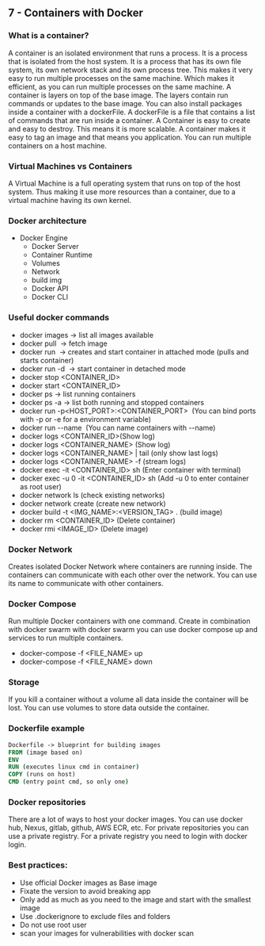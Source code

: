 ## 7 - Containers with Docker

### What is a container?

A container is an isolated environment that runs a process.
It is a process that is isolated from the host system.
It is a process that has its own file system, its own network stack and its own process tree.
This makes it very easy to run multiple processes on the same machine.
Which makes it efficient, as you can run multiple processes on the same machine.
A container is layers on top of the base image.
The layers contain run commands or updates to the base image.
You can also install packages inside a container with a dockerFile.
A dockerFile is a file that contains a list of commands that are run inside a container.
A Container is easy to create and easy to destroy.
This means it is more scalable.
A container makes it easy to tag an image and that means you application.
You can run multiple containers on a host machine.

### Virtual Machines vs Containers

A Virtual Machine is a full operating system that runs on top of the host system.
Thus making it use more resources than a container, due to a virtual machine having its own kernel.

### Docker architecture

- Docker Engine
    - Docker Server
    - Container Runtime
    - Volumes
    - Network
    - build img
    - Docker API
    - Docker CLI

### Useful docker commands

* docker images -> list all images available
* docker pull <IMAGE> -> fetch image
* docker run <IMAGE> -> creates and start container in attached mode (pulls and starts container)
* docker run -d <IMAGE> -> start container in detached mode
* docker stop <CONTAINER_ID>
* docker start <CONTAINER_ID>
* docker ps -> list running containers
* docker ps -a -> list both running and stopped containers
* docker run -p<HOST_PORT>:<CONTAINER_PORT> <IMAGE> (You can bind ports with -p or -e for a environment variable)
* docker run --name <NAME> <IMAGE> (You can name containers with --name)
* docker logs <CONTAINER_ID>(Show log)
* docker logs <CONTAINER_NAME> (Show log)
* docker logs <CONTAINER_NAME> | tail (only show last logs)
* docker logs <CONTAINER_NAME> -f (stream logs)
* docker exec -it <CONTAINER_ID> sh (Enter container with terminal)
* docker exec -u 0 -it <CONTAINER_ID> sh (Add -u 0 to enter container as root user)
* docker network ls (check existing networks)
* docker network create <NAME> (create new network)
* docker build -t <IMG_NAME>:<VERSION_TAG> . (build image)
* docker rm <CONTAINER_ID> (Delete container)
* docker rmi <IMAGE_ID> (Delete image)

### Docker Network

Creates isolated Docker Network where containers are running inside.
The containers can communicate with each other over the network.
You can use its name to communicate with other containers.

### Docker Compose

Run multiple Docker containers with one command.
Create in combination with docker swarm with docker swarm you can use docker compose up and services to run multiple
containers.

* docker-compose -f <FILE_NAME> up
* docker-compose -f <FILE_NAME> down

### Storage

If you kill a container without a volume all data inside the container will be lost.
You can use volumes to store data outside the container.

### Dockerfile example

```dockerfile
Dockerfile -> blueprint for building images
FROM (image based on)
ENV
RUN (executes linux cmd in container)
COPY (runs on host)
CMD (entry point cmd, so only one)
```

### Docker repositories

There are a lot of ways to host your docker images.
You can use docker hub, Nexus, gitlab, github, AWS ECR, etc.
For private repositories you can use a private registry.
For a private registry you need to login with docker login.

### Best practices:

- Use official Docker images as Base image
- Fixate the version to avoid breaking app
- Only add as much as you need to the image and start with the smallest image
- Use .dockerignore to exclude files and folders
- Do not use root user
- scan your images for vulnerabilities with docker scan <IMAGE>
